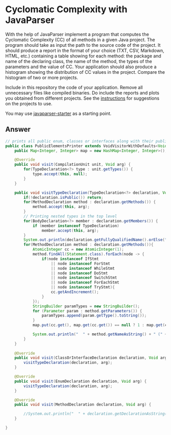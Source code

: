 # Cyclomatic Complexity with JavaParser

With the help of JavaParser implement a program that computes the Cyclomatic Complexity (CC) of all methods in a given Java project. The program should take as input the path to the source code of the project. It should produce a report in the format of your choice (TXT, CSV, Markdown, HTML, etc.) containing a table showing for each method: the package and name of the declaring class, the name of the method, the types of the parameters and the value of CC.
Your application should also produce a histogram showing the distribution of CC values in the project. Compare the histogram of two or more projects.


Include in this repository the code of your application. Remove all unnecessary files like compiled binaries. Do include the reports and plots you obtained from different projects. See the [instructions](../sujet.md) for suggestions on the projects to use.

You may use [javaparser-starter](../code/javaparser-starter) as a starting point.


## Answer


```java
// prints all public enum, classes or interfaces along with their public methods
public class PublicElementsPrinter extends VoidVisitorWithDefaults<Void> {
    public Map<Integer, Integer> map = new HashMap<Integer, Integer>();

    @Override
    public void visit(CompilationUnit unit, Void arg) {
        for(TypeDeclaration<?> type : unit.getTypes()) {
            type.accept(this, null);
        }
    }

    public void visitTypeDeclaration(TypeDeclaration<?> declaration, Void arg) {
        if(!declaration.isPublic()) return;
        for(MethodDeclaration method : declaration.getMethods()) {
            method.accept(this, arg);
        }
        // Printing nested types in the top level
        for(BodyDeclaration<?> member : declaration.getMembers()) {
            if (member instanceof TypeDeclaration)
                member.accept(this, arg);
        }
        System.out.println(declaration.getFullyQualifiedName().orElse("[unknown]"));
        for(MethodDeclaration method : declaration.getMethods()){
            AtomicInteger cc = new AtomicInteger(1);
            method.findAll(Statement.class).forEach(node -> {
                if(node instanceof IfStmt
                    || node instanceof ForStmt
                    || node instanceof WhileStmt
                    || node instanceof DoStmt
                    || node instanceof SwitchStmt
                    || node instanceof ForEachStmt
                    || node instanceof TryStmt){
                    cc.getAndIncrement();
                }
            });
            StringBuilder paramTypes = new StringBuilder();
            for (Parameter param : method.getParameters()) {
                paramTypes.append(param.getType().toString());
            }
            map.put(cc.get(), map.get(cc.get()) == null ? 1 : map.get(cc.get()) + 1);

            System.out.println("  " + method.getNameAsString() + " (" + paramTypes + ") : " + cc.get());
        }
    }
    
    @Override
    public void visit(ClassOrInterfaceDeclaration declaration, Void arg) {
        visitTypeDeclaration(declaration, arg);
    }

    @Override
    public void visit(EnumDeclaration declaration, Void arg) {
        visitTypeDeclaration(declaration, arg);
    }

    @Override
    public void visit(MethodDeclaration declaration, Void arg) {

        //System.out.println("  " + declaration.getDeclarationAsString(true, true));
    }

}
```
